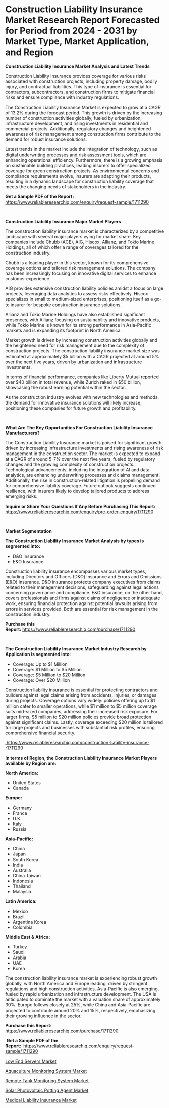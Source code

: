 <p><h1>Construction Liability Insurance Market Research Report Forecasted for Period from 2024 -  2031 by Market Type, Market Application, and Region</h1></p><p><strong>Construction Liability Insurance Market Analysis and Latest Trends</strong></p>
<p><p>Construction Liability Insurance provides coverage for various risks associated with construction projects, including property damage, bodily injury, and contractual liabilities. This type of insurance is essential for contractors, subcontractors, and construction firms to mitigate financial risks and ensure compliance with industry regulations.</p><p>The Construction Liability Insurance Market is expected to grow at a CAGR of 13.2% during the forecast period. This growth is driven by the increasing number of construction activities globally, fueled by urbanization, infrastructure development, and rising investments in residential and commercial projects. Additionally, regulatory changes and heightened awareness of risk management among construction firms contribute to the demand for robust insurance solutions.</p><p>Latest trends in the market include the integration of technology, such as digital underwriting processes and risk assessment tools, which are enhancing operational efficiency. Furthermore, there is a growing emphasis on sustainable building practices, leading insurers to offer specialized coverage for green construction projects. As environmental concerns and compliance requirements evolve, insurers are adapting their products, resulting in a dynamic landscape for construction liability coverage that meets the changing needs of stakeholders in the industry.</p></p>
<p><strong>Get a Sample PDF of the Report:&nbsp;</strong> <a href="https://www.reliableresearchiq.com/enquiry/request-sample/1711290?utm_campaign=104&utm_medium=2&utm_source=Github&utm_content=ia&utm_term=22102024&utm_id=construction-liability-insurance">https://www.reliableresearchiq.com/enquiry/request-sample/1711290</a></p>
<p>&nbsp;</p>
<p><strong>Construction Liability Insurance Major Market Players</strong></p>
<p><p>The construction liability insurance market is characterized by a competitive landscape with several major players vying for market share. Key companies include Chubb (ACE), AIG, Hiscox, Allianz, and Tokio Marine Holdings, all of which offer a range of coverages tailored for the construction industry.</p><p>Chubb is a leading player in this sector, known for its comprehensive coverage options and tailored risk management solutions. The company has been increasingly focusing on innovative digital services to enhance customer experience. </p><p>AIG provides extensive construction liability policies amidst a focus on large projects, leveraging data analytics to assess risks effectively. Hiscox specializes in small to medium-sized enterprises, positioning itself as a go-to insurer for bespoke construction insurance solutions.</p><p>Allianz and Tokio Marine Holdings have also established significant presences, with Allianz focusing on sustainability and innovative products, while Tokio Marine is known for its strong performance in Asia-Pacific markets and is expanding its footprint in North America.</p><p>Market growth is driven by increasing construction activities globally and the heightened need for risk management due to the complexity of construction projects. The construction liability insurance market size was estimated at approximately $5 billion with a CAGR projected at around 5% over the next five years, driven by urbanization and infrastructure investments.</p><p>In terms of financial performance, companies like Liberty Mutual reported over $40 billion in total revenue, while Zurich raked in $50 billion, showcasing the robust earning potential within the sector.</p><p>As the construction industry evolves with new technologies and methods, the demand for innovative insurance solutions will likely increase, positioning these companies for future growth and profitability.</p></p>
<p>&nbsp;</p>
<p><strong>What Are The Key Opportunities For Construction Liability Insurance Manufacturers?</strong></p>
<p><p>The Construction Liability Insurance market is poised for significant growth, driven by increasing infrastructure investments and rising awareness of risk management in the construction sector. The market is expected to expand at a CAGR of around 5-7% over the next five years, fueled by regulatory changes and the growing complexity of construction projects. Technological advancements, including the integration of AI and data analytics, are enhancing underwriting processes and claims management. Additionally, the rise in construction-related litigation is propelling demand for comprehensive liability coverage. Future outlook suggests continued resilience, with insurers likely to develop tailored products to address emerging risks.</p></p>
<p><strong>Inquire or Share Your Questions If Any Before Purchasing This Report:</strong> <a href="https://www.reliableresearchiq.com/enquiry/pre-order-enquiry/1711290?utm_campaign=104&utm_medium=2&utm_source=Github&utm_content=ia&utm_term=22102024&utm_id=construction-liability-insurance">https://www.reliableresearchiq.com/enquiry/pre-order-enquiry/1711290</a></p>
<p>&nbsp;</p>
<p><strong>Market Segmentation</strong></p>
<p><strong>The Construction Liability Insurance Market Analysis by types is segmented into:</strong></p>
<p><ul><li>D&O Insurance</li><li>E&O Insurance</li></ul></p>
<p><p>Construction liability insurance encompasses various market types, including Directors and Officers (D&O) insurance and Errors and Omissions (E&O) insurance. D&O insurance protects company executives from claims related to their management decisions, safeguarding against legal actions concerning governance and compliance. E&O insurance, on the other hand, covers professionals and firms against claims of negligence or inadequate work, ensuring financial protection against potential lawsuits arising from errors in services provided. Both are essential for risk management in the construction industry.</p></p>
<p><strong>Purchase this Report:&nbsp;</strong><a href="https://www.reliableresearchiq.com/purchase/1711290?utm_campaign=104&utm_medium=2&utm_source=Github&utm_content=ia&utm_term=22102024&utm_id=construction-liability-insurance">https://www.reliableresearchiq.com/purchase/1711290</a></p>
<p>&nbsp;</p>
<p><strong>The Construction Liability Insurance Market Industry Research by Application is segmented into:</strong></p>
<p><ul><li>Coverage: Up to $1 Million</li><li>Coverage: $1 Million to $5 Million</li><li>Coverage: $5 Million to $20 Million</li><li>Coverage: Over $20 Million</li></ul></p>
<p><p>Construction liability insurance is essential for protecting contractors and builders against legal claims arising from accidents, injuries, or damages during projects. Coverage options vary widely: policies offering up to $1 million cater to smaller operations, while $1 million to $5 million coverage suits mid-sized companies, addressing their increased risk exposure. For larger firms, $5 million to $20 million policies provide broad protection against significant claims. Lastly, coverage exceeding $20 million is tailored for large projects and businesses with substantial risk profiles, ensuring comprehensive financial security.</p></p>
<p><a href="https://www.reliableresearchiq.com/construction-liability-insurance-r1711290?utm_campaign=104&utm_medium=2&utm_source=Github&utm_content=ia&utm_term=22102024&utm_id=construction-liability-insurance">&nbsp;https://www.reliableresearchiq.com/construction-liability-insurance-r1711290</a></p>
<p><strong>In terms of Region, the Construction Liability Insurance Market Players available by Region are:</strong></p>
<p>
    <p> <strong> North America: </strong>
        <ul>
            <li>United States</li>
            <li>Canada</li>
        </ul>
        </p> 
    <p> <strong> Europe: </strong>
        <ul>
            <li>Germany</li>
            <li>France</li>
            <li>U.K.</li>
            <li>Italy</li>
            <li>Russia</li>
        </ul>
        </p> 
    <p> <strong> Asia-Pacific: </strong>
        <ul>
            <li>China</li>
            <li>Japan</li>
            <li>South Korea</li>
            <li>India</li>
            <li>Australia</li>
            <li>China Taiwan</li>
            <li>Indonesia</li>
            <li>Thailand</li>
            <li>Malaysia</li>
        </ul>
        </p> 
    <p> <strong> Latin America: </strong>
        <ul>
            <li>Mexico</li>
            <li>Brazil</li>
            <li>Argentina Korea</li>
            <li>Colombia</li>
        </ul>
        </p> 
    <p> <strong> Middle East & Africa: </strong>
        <ul>
            <li>Turkey</li>
            <li>Saudi</li>
            <li>Arabia</li>
            <li>UAE</li>
            <li>Korea</li>
        </ul>
    </p>
    </p>
<p><p>The construction liability insurance market is experiencing robust growth globally, with North America and Europe leading, driven by stringent regulations and high construction activities. Asia-Pacific is also emerging, fueled by rapid urbanization and infrastructure development. The USA is anticipated to dominate the market with a valuation share of approximately 30%. Europe follows closely at 25%, while China and Asia-Pacific are projected to contribute around 20% and 15%, respectively, emphasizing their growing influence in the sector.</p></p>
<p><strong>Purchase this Report: </strong><a href="https://www.reliableresearchiq.com/purchase/1711290?utm_campaign=104&utm_medium=2&utm_source=Github&utm_content=ia&utm_term=22102024&utm_id=construction-liability-insurance">https://www.reliableresearchiq.com/purchase/1711290</a></p>
<p>&nbsp;<strong>Get a Sample PDF of the Report:&nbsp;&nbsp;</strong><a href="https://www.reliableresearchiq.com/enquiry/request-sample/1711290?utm_campaign=104&utm_medium=2&utm_source=Github&utm_content=ia&utm_term=22102024&utm_id=construction-liability-insurance">https://www.reliableresearchiq.com/enquiry/request-sample/1711290</a></p>
<p><strong></strong></p>
<p><p><a href="https://issuu.com/reportprime-2/docs/low-end-servers-market-size-2030.pp_2ca9d98602c01f?utm_campaign=104&utm_medium=2&utm_source=Github&utm_content=ia&utm_term=22102024&utm_id=construction-liability-insurance">Low End Servers Market</a></p><p><a href="https://www.linkedin.com/pulse/aquaculture-monitoring-system-market-shifts-strategic-analysis-aa4ze?utm_campaign=104&utm_medium=2&utm_source=Github&utm_content=ia&utm_term=22102024&utm_id=construction-liability-insurance">Aquaculture Monitoring System Market</a></p><p><a href="https://www.linkedin.com/pulse/remote-tank-monitoring-system-market-share-size-trends-industry-4nere?utm_campaign=104&utm_medium=2&utm_source=Github&utm_content=ia&utm_term=22102024&utm_id=construction-liability-insurance">Remote Tank Monitoring System Market</a></p><p><a href="https://github.com/brookiqhurne/Market-Research-Report-List-1/blob/main/solar-photovoltaic-potting-agent-market.md?utm_campaign=104&utm_medium=2&utm_source=Github&utm_content=ia&utm_term=22102024&utm_id=construction-liability-insurance">Solar Photovoltaic Potting Agent Market</a></p><p><a href="https://github.com/radmanjxendrisczn/Market-Research-Report-List-1/blob/main/medical-liability-insurance-market.md?utm_campaign=104&utm_medium=2&utm_source=Github&utm_content=ia&utm_term=22102024&utm_id=construction-liability-insurance">Medical Liability Insurance Market</a></p></p>